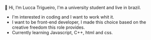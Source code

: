 
👋 Hi, I’m Lucca Trigueiro, I'm a university student and live in brazil.
-  I'm interested in coding and I want to work whit it. 
-  I want to be front-end developer, I made this choice based on the creative freedom this role provides.
-  Currently learning Javascript, C++, html and css.
